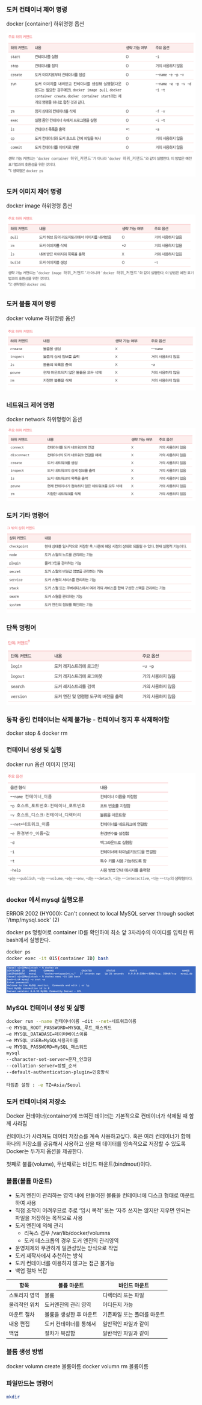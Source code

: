 ### 도커 컨테이너 제어 명령

docker [container] 하위명령 옵션

![78.png](img/78.png)

### 도커 이미지 제어 명령

docker image 하위명령 옵션

![79.png](img/79.png)

### 도커 볼륨 제어 명령

docker volume 하위명령 옵션

![80.png](img/80.png)

### 네트워크 제어 명령

docker network 하위명령어 옵션

![81.png](img/81.png)

### 도커 기타 명령어

![82.png](img/82.png)

### 단독 명령어

![83.png](img/83.png)

### 동작 중인 컨테이너는 삭제 불가능 - 컨테이너 정지 후 삭제해야함

docker stop & docker rm

### 컨테이너 생성 및 실행

docker run 옵션 이미지 [인자]

![84.png](img/84.png)

### docker 에서 mysql 실행오류

ERROR 2002 (HY000): Can't connect to local MySQL server through socket '/tmp/mysql.sock' (2)

docker ps 명령어로 container ID를 확인하여 최소 앞 3자리수의 아이디를 입력한 뒤 bash에서 실행한다.

```bash
docker ps
docker exec -it 015(container ID) bash
```

![85.png](img/85.png)

### MySQL 컨테이너 생성 및 실행

```bash
docker run --name 컨테이너이름 –dit --net=네트워크이름
–e MYSQL_ROOT_PASSWORD=MYSQL_루트_패스워드
–e MYSQL_DATABASE=데이터베이스이름
–e MYSQL_USER=MySQL사용자이름
–e MYSQL_PASSWORD=MySQL_패스워드
mysql
--character-set-server=문자_인코딩
--collation-server=정렬_순서
--default-authentication-plugin=인증방식

타임존 설정 : -e TZ=Asia/Seoul
```

### 도커 컨테이너의 저장소

Docker 컨테이너(container)에 쓰여진 데이터는 기본적으로 컨테이너가 삭제될 때 함께 사라짐

컨테이너가 사라져도 데이터 저장소를 계속 사용하고싶다. 혹은 여러 컨테이너가 함께 하나의 저장소를 공유해서 사용하고 싶을 때 데이터를 영속적으로 저장할 수 있도록 Docker는 두가지 옵션을 제공한다.

첫째로 불륨(volume), 두번째로는 바인드 마운트(bindmout)이다.

### 볼륨(볼륨 마운트)

-   도커 엔진이 관리하는 영역 내에 만들어진 볼륨을 컨테이너에 디스크 형태로 마운트하여 사용
-   직접 조작이 어려우므로 주로 ‘임시 목적’ 또는 ‘자주 쓰지는 않지만 지우면 안되는 파일을 저장하는 목적으로 사용
-   도커 엔진에 의해 관리
    -   리눅스 경우 /var/lib/docker/volumns
    -   도커 데스크톱의 경우 도커 엔진의 관리영역
-   운영체제와 무관하게 일관성있는 방식으로 작업
-   도커 제작사에서 추천하는 방식
-   도커 컨테이너를 이용하지 않고는 접근 불가능
-   백업 절차 복잡

| 항목          | 볼륨 마운트             | 바인드 마운트               |
| ------------- | ----------------------- | --------------------------- |
| 스토리지 영역 | 볼륨                    | 디렉터리 또는 파일          |
| 물리적인 위치 | 도커엔진의 관리 영역    | 어디든지 가능               |
| 마운트 절차   | 볼륨을 생성한 후 마운트 | 기존파일 또는 폴더를 마운트 |
| 내용 편집     | 도커 컨테이너를 통해서  | 일반적인 파일과 같이        |
| 백업          | 절차가 복잡함           | 일반적인 파일과 같이        |

### 볼륨 생성 방법

docker volumn create 볼륨이름
docker volumn rm 볼륨이름

### 파일만드는 명령어

```bash
mkdir
```
